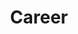 ---
title: "Career"
draft: false
# page title background image
bg_image: "images/backgrounds/career-page.jpg"
# meta description
description : "this is meta description"
---
